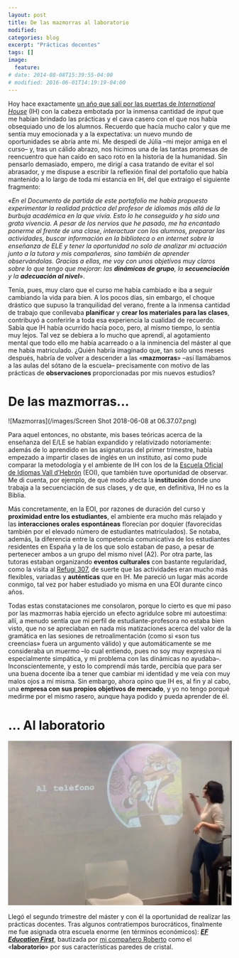 ```yaml
---
layout: post
title: De las mazmorras al laboratorio
modified:
categories: blog
excerpt: "Prácticas docentes"
tags: []
image:
  feature:
# date: 2014-08-08T15:39:55-04:00
# modified: 2016-06-01T14:19:19-04:00
---
```

Hoy hace exactamente <a href="https://immalopez.github.io/blog/punto-de-partida/" target="_blank">un año que salí por las puertas de _International House_</a> (IH) con la cabeza embotada por la inmensa cantidad de _input_ que me habían brindado las prácticas y el cava casero con el que nos había obsequiado uno de los alumnos. Recuerdo que hacía mucho calor y que me sentía muy emocionada y a la expectativa: un nuevo mundo de oportunidades se abría ante mí. Me despedí de Júlia –mi mejor amiga en el curso– y, tras un cálido abrazo, nos hicimos una de las tantas promesas de reencuentro que han caído en saco roto en la historia de la humanidad. Sin pensarlo demasiado, empero, me dirigí a casa tratando de evitar el sol abrasador, y me dispuse a escribir la reflexión final del portafolio que había mantenido a lo largo de toda mi estancia en IH, del que extraigo el siguiente fragmento:

«_En el Documento de partida de este portafolio me había propuesto experimentar la realidad práctica del profesor de idiomas más allá de la burbuja académica en la que vivía. Esto lo he conseguido y ha sido una grata vivencia. A pesar de los nervios que he pasado, me ha encantado ponerme al frente de una clase, interactuar con los alumnos, preparar las actividades, buscar información en la biblioteca o en internet sobre la enseñanza de ELE y tener la oportunidad no solo de analizar mi actuación junto a la tutora y mis compañeras, sino también de aprender observándolas. Gracias a ellas, me voy con unos objetivos muy claros sobre lo que tengo que mejorar: las **dinámicas de grupo**, la **secuenciación** y la **adecuación al nivel**_».

Tenía, pues, muy claro que el curso me había cambiado e iba a seguir cambiando la vida para bien. A los pocos días, sin embargo, el choque drástico que supuso la tranquilidad del verano, frente a la inmensa cantidad de trabajo que conllevaba **planificar** y **crear los materiales para las clases**, contribuyó a conferirle a toda esa experiencia la cualidad de recuerdo. Sabía que IH había ocurrido hacía poco, pero, al mismo tiempo, lo sentía muy lejos. Tal vez se debiera a lo mucho que aprendí, al agotamiento mental que todo ello me había acarreado o a la inminencia del máster al que me había matriculado. ¿Quién habría imaginado que, tan solo unos meses después, habría de volver a descender a las «**mazmorras**» –así llamábamos a las aulas del sótano de la escuela– precisamente con motivo de las prácticas de **observaciones** proporcionadas por mis nuevos estudios?

# De las mazmorras...
![Mazmorras](/images/Screen Shot 2018-06-08 at 06.37.07.png)

Para aquel entonces, no obstante, mis bases teóricas acerca de la enseñanza del E/LE se habían expandido y relativizado notoriamente: además de lo aprendido en las asignaturas del primer trimestre, había empezado a impartir clases de inglés en un instituto, así como pude comparar la metodología y el ambiente de IH con los de la <a href="http://www.eoibcnvh.cat" target="_blank">Escuela Oficial de Idiomas Vall d’Hebrón</a> (EOI), que también tuve oportunidad de observar. Me di cuenta, por ejemplo, de qué modo afecta la **institución** donde uno trabaja a la secuenciación de sus clases, y de que, en definitiva, IH no es la Biblia.

Más concretamente, en la EOI, por razones de duración del curso y **proximidad entre los estudiantes**, el ambiente era mucho más relajado y las **interacciones orales espontáneas** florecían por doquier (favorecidas también por el elevado número de estudiantes matriculados). Se notaba, además, la diferencia entre la competencia comunicativa de los estudiantes residentes en España y la de los que solo estaban de paso, a pesar de pertenecer ambos a un grupo del mismo nivel (A2). Por otra parte, las tutoras estaban organizando **eventos culturales** con bastante regularidad, como la visita al <a href="http://ajuntament.barcelona.cat/museuhistoria/es/muhba-refugi-307" target="_blank">Refugi 307</a>, de suerte que las actividades eran mucho más flexibles, variadas y **auténticas** que en IH. Me pareció un lugar más acorde conmigo, tal vez por haber estudiado yo misma en una EOI durante cinco años.

Todas estas constataciones me consolaron, porque lo cierto es que mi paso por las mazmorras había ejercido un efecto agridulce sobre mi autoestima: allí, a menudo sentía que mi perfil de estudiante-profesora no estaba bien visto, que no se apreciaban en nada mis matizaciones acerca del valor de la gramática en las sesiones de retroalimentación (como si «son tus creencias» fuera un argumento válido) y que automáticamente se me consideraba un muermo –lo cual entiendo, pues no soy muy expresiva ni especialmente simpática, y mi problema con las dinámicas no ayudaba–. Inconscientemente, y esto lo comprendí más tarde, percibía que para ser una buena docente iba a tener que cambiar mi identidad y me veía con muy malos ojos a mí misma. Sin embargo, ahora opino que IH es, al fin y al cabo, una **empresa con sus propios objetivos de mercado**, y yo no tengo porqué medirme por el mismo rasero, aunque haya podido y pueda aprender de él.

# ... Al laboratorio
![Laboratorio](/images/soddos.jpeg)

Llegó el segundo trimestre del máster y con él la oportunidad de realizar las prácticas docentes. Tras algunos contratiempos burocráticos, finalmente me fue asignada otra escuela enorme (en términos económicos): <a href="https://www.ef.com.es" target="_blank">**_EF Education First_**</a>, bautizada por <a href="http://rlarizbeascoa.blogspot.com/?m=1" target="_blank">mi compañero Roberto</a> como el «**laboratorio**» por sus características paredes de cristal.
